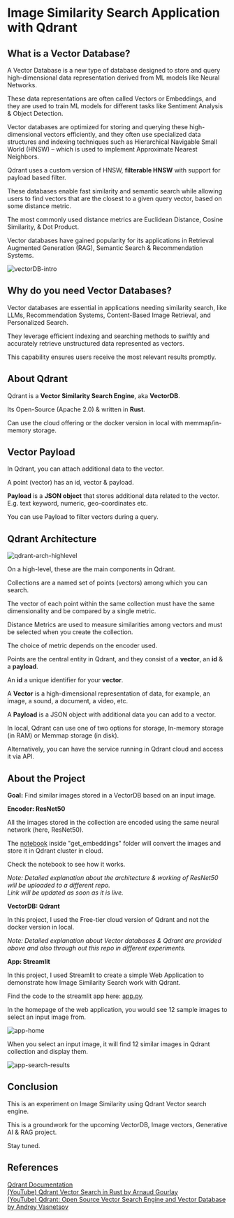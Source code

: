 # Image Similarity Search Application with Qdrant  

## What is a Vector Database?  

A Vector Database is a new type of database designed to store and query high-dimensional data representation derived from ML models like Neural Networks.

These data representations are often called Vectors or Embeddings, and they are used to train ML models for different tasks like Sentiment Analysis & Object Detection.

Vector databases are optimized for storing and querying these high-dimensional vectors efficiently, and they often use specialized data structures and indexing techniques such as Hierarchical Navigable Small World (HNSW) – which is used to implement Approximate Nearest Neighbors.

Qdrant uses a custom version of HNSW, **filterable HNSW** with support for payload based filter.

These databases enable fast similarity and semantic search while allowing users to find vectors that are the closest to a given query vector, based on some distance metric. 

The most commonly used distance metrics are Euclidean Distance, Cosine Similarity, & Dot Product.

Vector databases have gained popularity for its applications in Retrieval Augmented Generation (RAG), Semantic Search & Recommendation Systems.

![vectorDB-intro](./assets/img/vectorDB-intro.png)

## Why do you need Vector Databases?  

Vector databases are essential in applications needing similarity search, like LLMs, Recommendation Systems, Content-Based Image Retrieval, and Personalized Search. 

They leverage efficient indexing and searching methods to swiftly and accurately retrieve unstructured data represented as vectors. 

This capability ensures users receive the most relevant results promptly.

## About Qdrant  

Qdrant is a **Vector Similarity Search Engine**, aka **VectorDB**.

Its Open-Source (Apache 2.0) & written in **Rust**.

Can use the cloud offering or the docker version in local with memmap/in-memory storage.

## Vector Payload  

In Qdrant, you can attach additional data to the vector.

A point (vector) has an id, vector & payload.

**Payload** is a **JSON object** that stores additional data related to the vector. E.g. text keyword, numeric, geo-coordinates etc.

You can use Payload to filter vectors during a query.

## Qdrant Architecture  

![qdrant-arch-highlevel](./assets/img/qdrant-arch-highlevel.png)

On a high-level, these are the main components in Qdrant.

Collections are a named set of points (vectors) among which you can search.

The vector of each point within the same collection must have the same dimensionality and be compared by a single metric.

Distance Metrics are used to measure similarities among vectors and must be selected when you create the collection. 

The choice of metric depends on the encoder used.

Points are the central entity in Qdrant, and they consist of a **vector**, an **id** & a **payload**.

An **id** a unique identifier for your **vector**.

A **Vector** is a high-dimensional representation of data, for example, an image, a sound, a document, a video, etc.

A **Payload** is a JSON object with additional data you can add to a vector.

In local, Qdrant can use one of two options for storage, In-memory storage (in RAM) or Memmap storage (in disk).

Alternatively, you can have the service running in Qdrant cloud and access it via API.

## About the Project

**Goal:** Find similar images stored in a VectorDB based on an input image.

**Encoder: ResNet50**

All the images stored in the collection are encoded using the same neural network (here, ResNet50).

The [notebook](https://github.com/rrsankar/All-About-VectorDB/blob/main/2-Image-Similarity-Search-App-with-Qdrant/get_embeddings/store_embeddings.ipynb) inside "get_embeddings" folder will convert the images and store it in Qdrant cluster in cloud. 

Check the notebook to see how it works.

*Note: Detailed explanation about the architecture & working of ResNet50 will be uploaded to a different repo.*  
*Link will be updated as soon as it is live.*

**VectorDB: Qdrant**

In this project, I used the Free-tier cloud version of Qdrant and not the docker version in local.

*Note: Detailed explanation about Vector databases & Qdrant are provided above and also through out this repo in different experiments.*

**App: Streamlit**

In this project, I used Streamlit to create a simple Web Application to demonstrate how Image Similarity Search work with Qdrant.

Find the code to the streamlit app here: [app.py](https://github.com/rrsankar/All-About-VectorDB/blob/main/2-Image-Similarity-Search-App-with-Qdrant/app/app.py).

In the homepage of the web application, you would see 12 sample images to select an input image from.

![app-home](./assets/img/app-home.png)  

When you select an input image, it will find 12 similar images in Qdrant collection and display them.

![app-search-results](./assets/img/app-search-results.png)  

## Conclusion

This is an experiment on Image Similarity using Qdrant Vector search engine.

This is a groundwork for the upcoming VectorDB, Image vectors, Generative AI & RAG project.

Stay tuned.

## References

[Qdrant Documentation](https://qdrant.tech/documentation/concepts)  
[(YouTube) Qdrant Vector Search in Rust by Arnaud Gourlay](https://www.youtube.com/watch?v=2cGM1fEbWJQ)  
[(YouTube) Qdrant: Open Source Vector Search Engine and Vector Database by Andrey Vasnetsov](https://www.youtube.com/watch?v=bU38Ovdh3NY)
